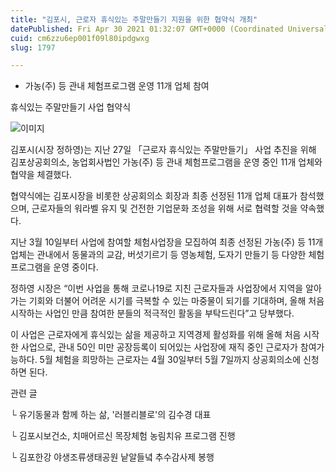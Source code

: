 ```yaml
---
title: "김포시, 근로자 휴식있는 주말만들기 지원을 위한 협약식 개최"
datePublished: Fri Apr 30 2021 01:32:07 GMT+0000 (Coordinated Universal Time)
cuid: cm6zzu6ep001f09l80ipdgwxg
slug: 1797

---
```



- 가농(주) 등 관내 체험프로그램 운영 11개 업체 참여

휴식있는 주말만들기 사업 협약식

![이미지](https://cdn.hashnode.com/res/hashnode/image/upload/v1739248812685/97f53823-af9f-4c36-82da-1409b5ca4d37.jpeg)

김포시(시장 정하영)는 지난 27일 「근로자 휴식있는 주말만들기」 사업 추진을 위해 김포상공회의소, 농업회사법인 가농(주) 등 관내 체험프로그램을 운영 중인 11개 업체와 협약을 체결했다.

협약식에는 김포시장을 비롯한 상공회의소 회장과 최종 선정된 11개 업체 대표가 참석했으며, 근로자들의 워라벨 유지 및 건전한 기업문화 조성을 위해 서로 협력할 것을 약속했다.

지난 3월 10일부터 사업에 참여할 체험사업장을 모집하여 최종 선정된 가농(주) 등 11개 업체는 관내에서 동물과의 교감, 버섯기르기 등 영농체험, 도자기 만들기 등 다양한 체험 프로그램을 운영 중이다.

정하영 시장은 “이번 사업을 통해 코로나19로 지친 근로자들과 사업장에서 지역을 알아가는 기회와 더불어 어려운 시기를 극복할 수 있는 마중물이 되기를 기대하며, 올해 처음 시작하는 사업인 만큼 참여한 분들의 적극적인 활동을 부탁드린다”고 당부했다.

이 사업은 근로자에게 휴식있는 삶을 제공하고 지역경제 활성화를 위해 올해 처음 시작한 사업으로, 관내 50인 미만 공장등록이 되어있는 사업장에 재직 중인 근로자가 참여가능하다. 5월 체험을 희망하는 근로자는 4월 30일부터 5월 7일까지 상공회의소에 신청하면 된다.

관련 글

└ 유기동물과 함께 하는 삶, '러블리블로'의 김수경 대표

└ 김포시보건소, 치매어르신 목장체험 농림치유 프로그램 진행

└ 김포한강 야생조류생태공원 낱알들녘 추수감사제 봉행